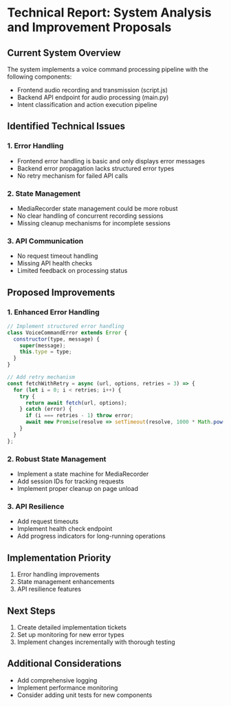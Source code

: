 # Technical Report: System Analysis and Improvement Proposals

## Current System Overview
The system implements a voice command processing pipeline with the following components:
- Frontend audio recording and transmission (script.js)
- Backend API endpoint for audio processing (main.py)
- Intent classification and action execution pipeline

## Identified Technical Issues

### 1. Error Handling
- Frontend error handling is basic and only displays error messages
- Backend error propagation lacks structured error types
- No retry mechanism for failed API calls

### 2. State Management
- MediaRecorder state management could be more robust
- No clear handling of concurrent recording sessions
- Missing cleanup mechanisms for incomplete sessions

### 3. API Communication
- No request timeout handling
- Missing API health checks
- Limited feedback on processing status

## Proposed Improvements

### 1. Enhanced Error Handling
```javascript
// Implement structured error handling
class VoiceCommandError extends Error {
  constructor(type, message) {
    super(message);
    this.type = type;
  }
}

// Add retry mechanism
const fetchWithRetry = async (url, options, retries = 3) => {
  for (let i = 0; i < retries; i++) {
    try {
      return await fetch(url, options);
    } catch (error) {
      if (i === retries - 1) throw error;
      await new Promise(resolve => setTimeout(resolve, 1000 * Math.pow(2, i)));
    }
  }
};
```

### 2. Robust State Management
- Implement a state machine for MediaRecorder
- Add session IDs for tracking requests
- Implement proper cleanup on page unload

### 3. API Resilience
- Add request timeouts
- Implement health check endpoint
- Add progress indicators for long-running operations

## Implementation Priority
1. Error handling improvements
2. State management enhancements
3. API resilience features

## Next Steps
1. Create detailed implementation tickets
2. Set up monitoring for new error types
3. Implement changes incrementally with thorough testing

## Additional Considerations
- Add comprehensive logging
- Implement performance monitoring
- Consider adding unit tests for new components